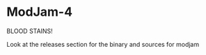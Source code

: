 ModJam-4
========

BLOOD STAINS!

Look at the releases section for the binary and sources for modjam
